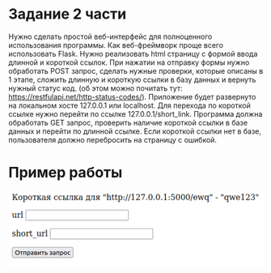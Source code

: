 # Задание 2 части
Нужно сделать простой веб-интерфейс для полноценного использования программы.
Как веб-фреймворк проще всего использовать Flask. Нужно реализовать html страницу с формой ввода длинной и короткой ссылок. При нажатии на отправку формы нужно обработать POST запрос, сделать нужные проверки, которые описаны в 1 этапе, сложить длинную и короткую ссылки в базу данных и вернуть нужный статус код. (об этом можно почитать тут: https://restfulapi.net/http-status-codes/). 
Приложение будет развернуто на локальном хосте 127.0.0.1 или localhost.
Для перехода по короткой ссылке нужно перейти по ссылке 127.0.0.1/short_link.
Программа должна обработать GET запрос, проверить наличие короткой ссылки в базе данных и перейти по длинной ссылке. Если короткой ссылки нет в базе, пользователя должно перебросить на страницу с ошибкой.

# Пример работы
![Image](https://github.com/Nikittttt/short_url/raw/stage_2/Image/пример_работы.png)
